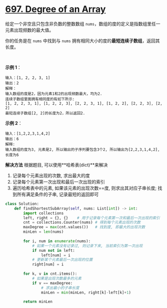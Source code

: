 # [697. Degree of an Array](https://leetcode.com/problems/degree-of-an-array/)

给定一个非空且只包含非负数的整数数组 `nums`，数组的度的定义是指数组里任一元素出现频数的最大值。

你的任务是在 `nums` 中找到与 `nums` 拥有相同大小的度的**最短连续子数组**，返回其长度。

 

**示例 1**：
```
输入：[1, 2, 2, 3, 1]
输出：2
解释：
输入数组的度是2，因为元素1和2的出现频数最大，均为2.
连续子数组里面拥有相同度的有如下所示:
[1, 2, 2, 3, 1], [1, 2, 2, 3], [2, 2, 3, 1], [1, 2, 2], [2, 2, 3], [2, 2]
最短连续子数组[2, 2]的长度为2，所以返回2.
```

**示例 2**：
```
输入：[1,2,2,3,1,4,2]
输出：6
解释:
输入数组的度为3, 元素是2, 所以输出的子序列要包含3个2, 所以输出为[2,2,3,1,4,2], 长度为6
```

**解决方法**
根据题目, 可以使用**哈希表(dict)**来解决

1. 记录每个元素出现的次数, 求出最大的度
2. 记录每个元素第一次出现和最后一次出现的索引
3. 遍历哈希表中的元素, 如果该元素的出现次数==度, 则求出其对应子串长度; 找到所有满足条件的子串, 记录最短的返回即可

```py
class Solution:
    def findShortestSubArray(self, nums: List[int]) -> int:
        import collections
        left, right = {}, {}    # 用于记录每个元素第一次和最后一次出现的索引
        cnt = collections.Counter(nums) # 得到每个元素出现的次数
        maxDegree = max(cnt.values())   # 找到度, 即最大的出现次数
        minLen = len(nums)
        
        for i, num in enumerate(nums):
            # 如果一个元素没有记录过, 则记录下来, 当前索引为第一次出现
            if num not in left:
                left[num] = i
            # 更新某个元素最后一次出现的位置
            right[num] = i
        
        for k, v in cnt.items():
            # 如果是出现次数最多的元素
            if v == maxDegree:
                # 求出最小的子串长度
                minLen = min(minLen, right[k]-left[k]+1)
        
        return minLen
```
